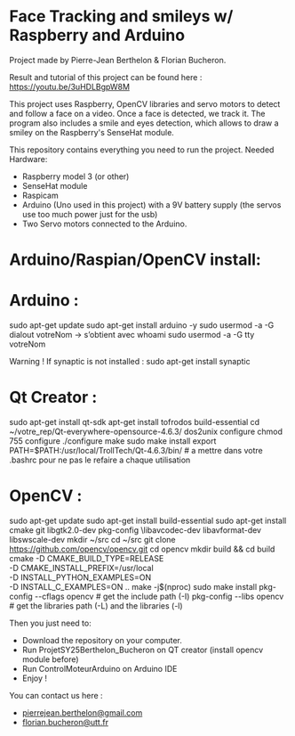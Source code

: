 # Face Tracking and smileys w/ Raspberry and Arduino

Project made by Pierre-Jean Berthelon & Florian Bucheron.

Result and tutorial of this project can be found here : https://youtu.be/3uHDLBgpW8M

This project uses Raspberry, OpenCV libraries and servo motors to detect and follow a face on a video. Once a face is detected, we track it. The program also includes a smile and eyes detection, which allows to draw a smiley on the Raspberry's SenseHat module.  

This repository contains everything you need to run the project. 
Needed Hardware:
 - Raspberry model 3 (or other) 
 - SenseHat module
 - Raspicam
 - Arduino (Uno used in this project) with a 9V battery supply (the servos use too much power just for the usb)
 - Two Servo motors connected to the Arduino.
 
# Arduino/Raspian/OpenCV install:
 
# Arduino : 
sudo apt-get update 
sudo apt-get install arduino -y 
sudo usermod -a -G dialout votreNom -> s’obtient avec whoami
sudo usermod -a -G tty votreNom
 

Warning ! If synaptic is not installed : sudo apt-get install synaptic

# Qt Creator : 
sudo apt-get install qt-sdk
apt-get install tofrodos build-essential
cd ~/votre_rep/Qt-everywhere-opensource-4.6.3/
dos2unix configure
chmod 755 configure
./configure 
make
sudo make install
export PATH=$PATH:/usr/local/TrollTech/Qt-4.6.3/bin/ # a mettre dans votre .bashrc pour ne pas le refaire a chaque utilisation

# OpenCV : 
sudo apt-get update
sudo apt-get install build-essential
sudo apt-get install cmake git libgtk2.0-dev pkg-config \libavcodec-dev libavformat-dev libswscale-dev
mkdir ~/src
cd ~/src
git clone https://github.com/opencv/opencv.git
cd opencv
mkdir build && cd build
cmake -D CMAKE_BUILD_TYPE=RELEASE \
      -D CMAKE_INSTALL_PREFIX=/usr/local \
      -D INSTALL_PYTHON_EXAMPLES=ON \
      -D INSTALL_C_EXAMPLES=ON ..
make -j$(nproc)
sudo make install
pkg-config --cflags opencv  # get the include path (-I)
pkg-config --libs opencv    # get the libraries path (-L) and the libraries (-l)

Then you just need to:
  - Download the repository on your computer.
  - Run ProjetSY25Berthelon_Bucheron on QT creator (install opencv module before)
  - Run ControlMoteurArduino on Arduino IDE
  - Enjoy ! 
  
You can contact us here : 
  - pierrejean.berthelon@gmail.com
  - florian.bucheron@utt.fr

